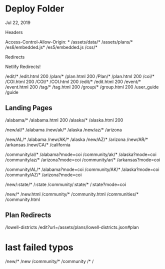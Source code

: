 # Deploy Folder


Jul 22, 2019

Headers

Access-Control-Allow-Origin: *
/assets/data/*
/assets/plans/*
/es6/embedded.js*
/es5/embedded.js
/css/*

Redirects

Netlify Redirects!

/edit/* /edit.html 200
/plan/* /plan.html 200
/Plan/* /plan.html 200
/coi/* /COI.html 200
/COI/* /COI.html 200
/edit/* /edit.html 200
/event/* /event.html 200
/tag/* /tag.html 200
/group/* /group.html 200
/user_guide /guide

## Landing Pages
/alabama/*          /alabama.html 200
/alaska/*           /alaska.html 200

/new/al/*          /alabama
/new/ak/*           /alaska
/new/az/*          /arizona

/new/AL/*          /alabama
/new/AK/*           /alaska
/new/AZ/*          /arizona
/new/AR/*         /arkansas
/new/CA/*       /california

/community/al/*          /alabama?mode=coi
/community/ak/*           /alaska?mode=coi
/community/az/*          /arizona?mode=coi
/community/ar/*         /arkansas?mode=coi

/community/AL/*          /alabama?mode=coi
/community/AK/*           /alaska?mode=coi
/community/AZ/*          /arizona?mode=coi

/new/:state/*       /:state
/community/:state/*       /:state?mode=coi

/new/* /new.html
/community/* /community.html
/communities/* /community.html

## Plan Redirects
/lowell-districts /edit?url=/assets/plans/lowell-districts.json#plan

# last failed typos
/new/*        /new
/community/*  /community
/*            /
